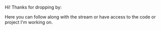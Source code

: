 
Hi! Thanks for dropping by:

Here you can follow along  with the stream or have access to the code or project I'm working on.

<!---
cantidosan/cantidosan is a ✨ special ✨ repository because its `README.md` (this file) appears on your GitHub profile.
You can click the Preview link to take a look at your changes.
--->
